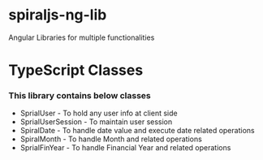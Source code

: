 # spiraljs-ng-lib
Angular Libraries for multiple functionalities 

# TypeScript Classes
### This library contains below classes
- SprialUser - To hold any user info at client side
- SprialUserSession - To maintain user session
- SpiralDate - To handle date value and execute date related operations
- SpiralMonth - To handle Month and related operations
- SprialFinYear - To handle Financial Year and related operations

